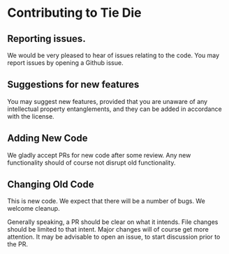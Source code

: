<!--
Copyright (c) 2024, 2025, Cisco Systems, Inc. and/or its affiliates.
All rights reserved.
See LICENSE file in this distribution.
SPDX-License-Identifier: Apache-2.0
-->

# Contributing to Tie Die

## Reporting issues.

We would be very pleased to hear of issues relating to the code.  You
may report issues by opening a Github issue.

## Suggestions for new features

You may suggest new features, provided that you are unaware of any
intellectual property entanglements, and they can be added in accordance
with the license.

## Adding New Code

We gladly accept PRs for new code after some review. 
Any new functionality should of course not disrupt old functionality.

## Changing Old Code

This is new code.  We expect that there will be a number of bugs.  We
welcome cleanup.

Generally speaking, a PR should be clear on what it intends.  File changes
should be limited to that intent.  Major changes will of course get more
attention.  It may be advisable to open an issue, to start discussion
prior to the PR.
